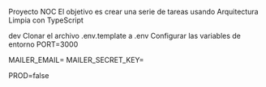 Proyecto NOC
El objetivo es crear una serie de tareas usando Arquitectura Limpia con TypeScript

dev
Clonar el archivo .env.template a .env
Configurar las variables de entorno
PORT=3000

MAILER_EMAIL=
MAILER_SECRET_KEY=

PROD=false